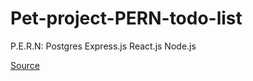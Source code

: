 # Pet-project-PERN-todo-list

P.E.R.N: Postgres Express.js React.js Node.js

[Source](https://www.youtube.com/watch?v=ldYcgPKEZC8&list=WL&index=2&t=289s)